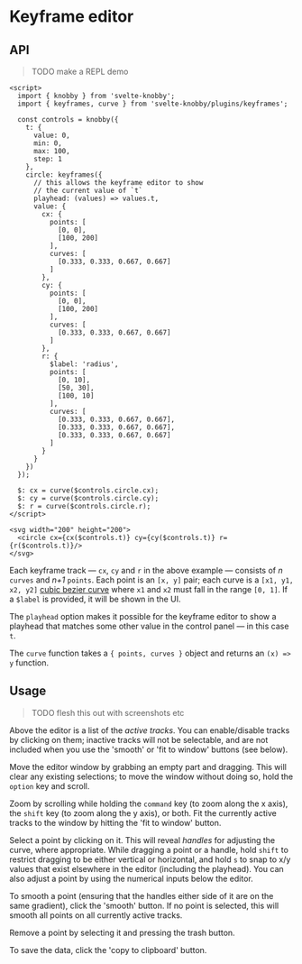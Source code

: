 # Keyframe editor

## API

> TODO make a REPL demo

```svelte
<script>
  import { knobby } from 'svelte-knobby';
  import { keyframes, curve } from 'svelte-knobby/plugins/keyframes';

  const controls = knobby({
    t: {
      value: 0,
      min: 0,
      max: 100,
      step: 1
    },
    circle: keyframes({
      // this allows the keyframe editor to show
      // the current value of `t`
      playhead: (values) => values.t,
      value: {
        cx: {
          points: [
            [0, 0],
            [100, 200]
          ],
          curves: [
            [0.333, 0.333, 0.667, 0.667]
          ]
        },
        cy: {
          points: [
            [0, 0],
            [100, 200]
          ],
          curves: [
            [0.333, 0.333, 0.667, 0.667]
          ]
        },
        r: {
          $label: 'radius',
          points: [
            [0, 10],
            [50, 30],
            [100, 10]
          ],
          curves: [
            [0.333, 0.333, 0.667, 0.667],
            [0.333, 0.333, 0.667, 0.667],
            [0.333, 0.333, 0.667, 0.667]
          ]
        }
      }
    })
  });

  $: cx = curve($controls.circle.cx);
  $: cy = curve($controls.circle.cy);
  $: r = curve($controls.circle.r);
</script>

<svg width="200" height="200">
  <circle cx={cx($controls.t)} cy={cy($controls.t)} r={r($controls.t)}/>
</svg>
```

Each keyframe track — `cx`, `cy` and `r` in the above example — consists of _n_ `curves` and _n+1_ `points`. Each point is an `[x, y]` pair; each curve is a `[x1, y1, x2, y2]` [cubic bezier curve](https://github.com/gre/bezier-easing) where `x1` and `x2` must fall in the range `[0, 1]`. If a `$label` is provided, it will be shown in the UI.

The `playhead` option makes it possible for the keyframe editor to show a playhead that matches some other value in the control panel — in this case `t`.

The `curve` function takes a `{ points, curves }` object and returns an `(x) => y` function.

## Usage

> TODO flesh this out with screenshots etc

Above the editor is a list of the _active tracks_. You can enable/disable tracks by clicking on them; inactive tracks will not be selectable, and are not included when you use the 'smooth' or 'fit to window' buttons (see below).

Move the editor window by grabbing an empty part and dragging. This will clear any existing selections; to move the window without doing so, hold the `option` key and scroll.

Zoom by scrolling while holding the `command` key (to zoom along the x axis), the `shift` key (to zoom along the y axis), or both. Fit the currently active tracks to the window by hitting the 'fit to window' button.

Select a point by clicking on it. This will reveal _handles_ for adjusting the curve, where appropriate. While dragging a point or a handle, hold `shift` to restrict dragging to be either vertical or horizontal, and hold `s` to snap to x/y values that exist elsewhere in the editor (including the playhead). You can also adjust a point by using the numerical inputs below the editor.

To smooth a point (ensuring that the handles either side of it are on the same gradient), click the 'smooth' button. If no point is selected, this will smooth all points on all currently active tracks.

Remove a point by selecting it and pressing the trash button.

To save the data, click the 'copy to clipboard' button.
